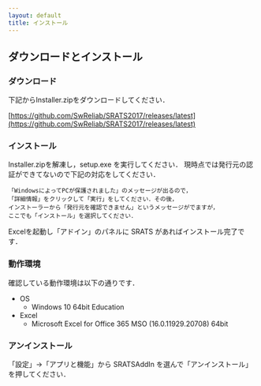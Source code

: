 ```yaml
---
layout: default
title: インストール
---
```


## ダウンロードとインストール

### ダウンロード

下記からInstaller.zipをダウンロードしてください．

[https://github.com/SwReliab/SRATS2017/releases/latest](https://github.com/SwReliab/SRATS2017/releases/latest)

### インストール

Installer.zipを解凍し，setup.exe を実行してください．
現時点では発行元の認証ができてないので下記の対応をしてください．

```
「WindowsによってPCが保護されました」のメッセージが出るので，
「詳細情報」をクリックして「実行」をしてください．その後，
インストーラーから「発行元を確認できません」というメッセージがでますが，
ここでも「インストール」を選択してください．
```

Excelを起動し「アドイン」のパネルに SRATS があればインストール完了です．

### 動作環境

確認している動作環境は以下の通りです．

- OS
  - Windows 10 64bit Education
- Excel
  - Microsoft Excel for Office 365 MSO (16.0.11929.20708) 64bit

### アンインストール

「設定」->「アプリと機能」から SRATSAddIn を選んで「アンインストール」を押してください．

